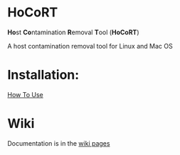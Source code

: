 # HoCoRT
<strong>Ho</strong>st <strong>Co</strong>ntamination <strong>R</strong>emoval <strong>T</strong>ool (<strong>HoCoRT</strong>)

A host contamination removal tool for Linux and Mac OS

# Installation:
[How To Use](https://github.com/ignasrum/hocort/wiki/How-To-Use)

# Wiki
Documentation is in the [wiki pages](https://github.com/ignasrum/hocort/wiki)
